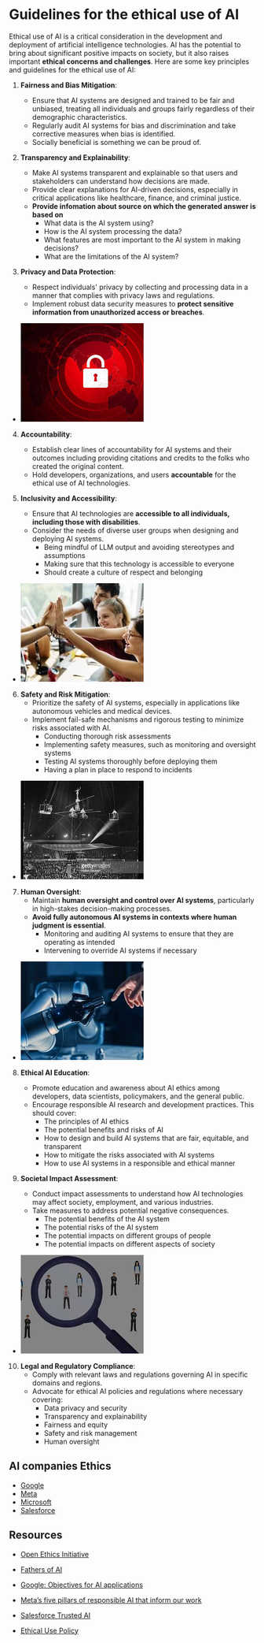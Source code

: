 # Guidelines for the ethical use of AI

Ethical use of AI is a critical consideration in the development and deployment of artificial intelligence technologies. AI has the potential to bring about significant positive impacts on society, but it also raises important **ethical concerns and challenges**. Here are some key principles and guidelines for the ethical use of AI:

1. **Fairness and Bias Mitigation**:
   - Ensure that AI systems are designed and trained to be fair and unbiased, treating all individuals and groups fairly regardless of their demographic characteristics.
   - Regularly audit AI systems for bias and discrimination and take corrective measures when bias is identified.
   - Socially beneficial is something we can be proud of.
   
2. **Transparency and Explainability**:
   - Make AI systems transparent and explainable so that users and stakeholders can understand how decisions are made.
   - Provide clear explanations for AI-driven decisions, especially in critical applications like healthcare, finance, and criminal justice.
   - **Provide infomation about source on which the generated answer is based on**
      - What data is the AI system using?
      - How is the AI system processing the data?
      - What features are most important to the AI system in making decisions?
      - What are the limitations of the AI system?

3. **Privacy and Data Protection**:
   - Respect individuals' privacy by collecting and processing data in a manner that complies with privacy laws and regulations.
   - Implement robust data security measures to **protect sensitive information from unauthorized access or breaches**.
- ![privacy](img/privacy.jpeg)

4. **Accountability**:
   - Establish clear lines of accountability for AI systems and their outcomes including providing citations and credits to the folks who created the original content.
   - Hold developers, organizations, and users **accountable** for the ethical use of AI technologies.

5. **Inclusivity and Accessibility**:
   - Ensure that AI technologies are **accessible to all individuals, including those with disabilities**.
   - Consider the needs of diverse user groups when designing and deploying AI systems.
      - Being mindful of LLM output and avoiding stereotypes and assumptions
      - Making sure that this technology is accessible to everyone
      - Should create a culture of respect and belonging
- ![inclusive](img/inclusive.jpeg)

6. **Safety and Risk Mitigation**:
   - Prioritize the safety of AI systems, especially in applications like autonomous vehicles and medical devices.
   - Implement fail-safe mechanisms and rigorous testing to minimize risks associated with AI.
      - Conducting thorough risk assessments
      - Implementing safety measures, such as monitoring and oversight systems
      - Testing AI systems thoroughly before deploying them
      - Having a plan in place to respond to incidents
- ![Safety](img/saftey-1.jpeg)


7. **Human Oversight**:
   - Maintain **human oversight and control over AI systems**, particularly in high-stakes decision-making processes.
   - **Avoid fully autonomous AI systems in contexts where human judgment is essential**.
      - Monitoring and auditing AI systems to ensure that they are operating as intended
      - Intervening to override AI systems if necessary
- ![Human Oversight](img/human-oversight-1.jpeg)


8. **Ethical AI Education**:
   - Promote education and awareness about AI ethics among developers, data scientists, policymakers, and the general public.
   - Encourage responsible AI research and development practices. This should cover:
      - The principles of AI ethics
      - The potential benefits and risks of AI
      - How to design and build AI systems that are fair, equitable, and transparent
      - How to mitigate the risks associated with AI systems
      - How to use AI systems in a responsible and ethical manner

9. **Societal Impact Assessment**:
   - Conduct impact assessments to understand how AI technologies may affect society, employment, and various industries.
   - Take measures to address potential negative consequences.
      - The potential benefits of the AI system
      - The potential risks of the AI system
      - The potential impacts on different groups of people
      - The potential impacts on different aspects of society
- ![Social Impact](img/socialImpact.jpeg)

10. **Legal and Regulatory Compliance**:
    - Comply with relevant laws and regulations governing AI in specific domains and regions.
    - Advocate for ethical AI policies and regulations where necessary covering:
      - Data privacy and security
      - Transparency and explainability
      - Fairness and equity
      - Safety and risk management
      - Human oversight
## AI companies Ethics 

- [Google](./google.md)
- [Meta](./meta.md)
- [Microsoft](./microsoft-ai.pdf)
- [Salesforce](./sfdc.md)

## Resources
- [Open Ethics Initiative](https://openethics.ai/)
- [Fathers of AI](./fathers.md)

- [Google: Objectives for AI applications](https://ai.google/responsibility/principles/)
- [Meta’s five pillars of responsible AI that inform our work](https://ai.meta.com/responsible-ai/)

- [Salesforce Trusted AI](https://www.salesforceairesearch.com/trusted-ai)
- [Ethical Use Policy](https://www.salesforce.com/company/intentional-innovation/ethical-use-policy/)



